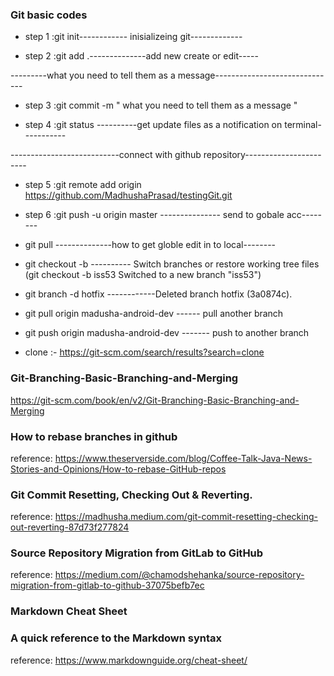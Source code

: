 
### Git basic codes

- step 1 :git init------------ inisializeing git-------------

- step 2 :git add .--------------add new create or edit-----

---------what you need to tell them as a message------------------------------
- step 3 :git commit -m " what you need to tell them as a message "

- step 4 :git status ----------get update files as a notification on terminal-----------

---------------------------connect with github repository-----------------------
- step 5 :git remote add origin https://github.com/MadhushaPrasad/testingGit.git 

- step 6 :git push -u origin master --------------- send to gobale acc-------- 

- git pull --------------how to get globle edit in to local--------



- git checkout -b ---------- Switch branches or restore working tree files (git checkout -b iss53
									  Switched to a new branch "iss53")

- git branch -d hotfix ------------Deleted branch hotfix (3a0874c).

- git pull origin madusha-android-dev ------ pull another branch

- git push origin madusha-android-dev ------- push to another branch

- clone :- https://git-scm.com/search/results?search=clone


### Git-Branching-Basic-Branching-and-Merging
https://git-scm.com/book/en/v2/Git-Branching-Basic-Branching-and-Merging


### How to rebase branches in github
reference: https://www.theserverside.com/blog/Coffee-Talk-Java-News-Stories-and-Opinions/How-to-rebase-GitHub-repos


### Git Commit Resetting, Checking Out & Reverting.
reference: https://madhusha.medium.com/git-commit-resetting-checking-out-reverting-87d73f277824


### Source Repository Migration from GitLab to GitHub
reference: https://medium.com/@chamodshehanka/source-repository-migration-from-gitlab-to-github-37075befb7ec


### Markdown Cheat Sheet
### A quick reference to the Markdown syntax
reference: https://www.markdownguide.org/cheat-sheet/
